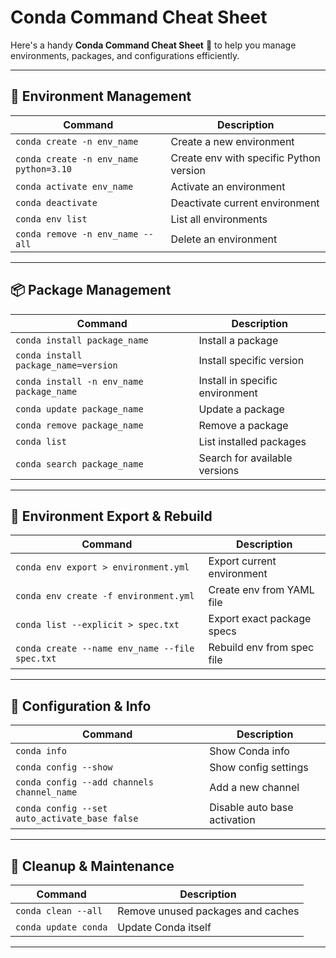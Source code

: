 # Conda Command Cheat Sheet

Here's a handy **Conda Command Cheat Sheet** 🐍 to help you manage environments, packages, and configurations efficiently.

---

## 🧪 Environment Management

| Command                                | Description                             |
| -------------------------------------- | --------------------------------------- |
| `conda create -n env_name`             | Create a new environment                |
| `conda create -n env_name python=3.10` | Create env with specific Python version |
| `conda activate env_name`              | Activate an environment                 |
| `conda deactivate`                     | Deactivate current environment          |
| `conda env list`                       | List all environments                   |
| `conda remove -n env_name --all`       | Delete an environment                   |

---

## 📦 Package Management

| Command                                  | Description                     |
| ---------------------------------------- | ------------------------------- |
| `conda install package_name`             | Install a package               |
| `conda install package_name=version`     | Install specific version        |
| `conda install -n env_name package_name` | Install in specific environment |
| `conda update package_name`              | Update a package                |
| `conda remove package_name`              | Remove a package                |
| `conda list`                             | List installed packages         |
| `conda search package_name`              | Search for available versions   |

---

## 📁 Environment Export & Rebuild

| Command                                        | Description                |
| ---------------------------------------------- | -------------------------- |
| `conda env export > environment.yml`           | Export current environment |
| `conda env create -f environment.yml`          | Create env from YAML file  |
| `conda list --explicit > spec.txt`             | Export exact package specs |
| `conda create --name env_name --file spec.txt` | Rebuild env from spec file |

---

## 🔧 Configuration & Info

| Command                                       | Description                  |
| --------------------------------------------- | ---------------------------- |
| `conda info`                                  | Show Conda info              |
| `conda config --show`                         | Show config settings         |
| `conda config --add channels channel_name`    | Add a new channel            |
| `conda config --set auto_activate_base false` | Disable auto base activation |

---

## 🧼 Cleanup & Maintenance

| Command              | Description                       |
| -------------------- | --------------------------------- |
| `conda clean --all`  | Remove unused packages and caches |
| `conda update conda` | Update Conda itself               |

---
